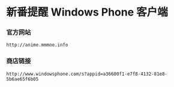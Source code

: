 # 新番提醒 Windows Phone 客户端

### 官方网站
    http://anime.mmmoe.info

### 商店链接
    http://www.windowsphone.com/s?appid=a36600f1-e7f8-4132-81e8-5b6ae65f6b05
